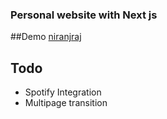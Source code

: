 ### Personal website with  Next js

##Demo
<a href="https://www.niranjraj.me">niranjraj</a>

## Todo
* Spotify Integration
* Multipage transition
